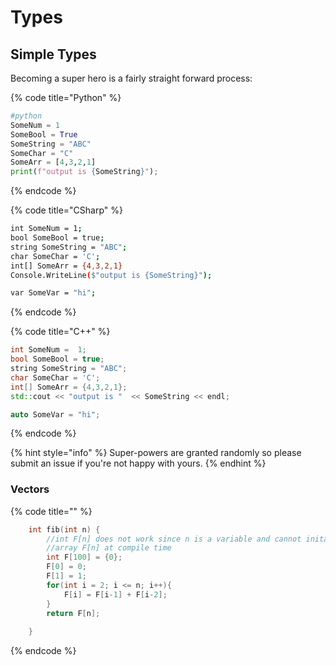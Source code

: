 # Types

## Simple Types

Becoming a super hero is a fairly straight forward process:

{% code title="Python" %}
```python
#python
SomeNum = 1  
SomeBool = True
SomeString = "ABC"
SomeChar = "C"
SomeArr = [4,3,2,1]
print(f"output is {SomeString}");
```
{% endcode %}

{% code title="CSharp" %}
```bash
int SomeNum = 1;
bool SomeBool = true;
string SomeString = "ABC";
char SomeChar = 'C';
int[] SomeArr = {4,3,2,1}
Console.WriteLine($"output is {SomeString}");

var SomeVar = "hi";
```
{% endcode %}

{% code title="C++" %}
```cpp
int SomeNum =  1;
bool SomeBool = true;
string SomeString = "ABC";
char SomeChar = 'C';
int[] SomeArr = {4,3,2,1};
std::cout << "output is "  << SomeString << endl;

auto SomeVar = "hi";
```
{% endcode %}

{% hint style="info" %}
 Super-powers are granted randomly so please submit an issue if you're not happy with yours.
{% endhint %}

### Vectors

{% code title="" %}
```cpp
    int fib(int n) {
        //int F[n] does not work since n is a variable and cannot initalize 
        //array F[n] at compile time
        int F[100] = {0};
        F[0] = 0;
        F[1] = 1;
        for(int i = 2; i <= n; i++){
            F[i] = F[i-1] + F[i-2];
        }
        return F[n];
        
    }
```
{% endcode %}

